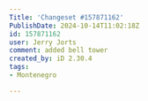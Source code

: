 ```yaml
---
Title: 'Changeset #157871162'
PublishDate: 2024-10-14T11:02:18Z
id: 157871162
user: Jerry Jorts
comment: added bell tower
created_by: iD 2.30.4
tags:
- Montenegro

---
```

